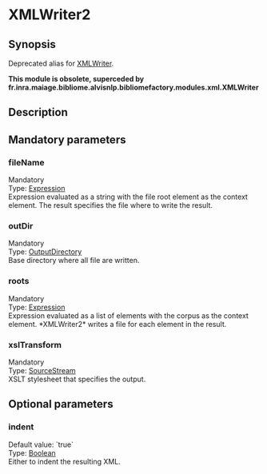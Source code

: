 <h1 class="module">XMLWriter2</h1>

## Synopsis

Deprecated alias for <a href="../module/XMLWriter" class="module">XMLWriter</a>.

**This module is obsolete, superceded by fr.inra.maiage.bibliome.alvisnlp.bibliomefactory.modules.xml.XMLWriter**

## Description

## Mandatory parameters

<h3 name="fileName" class="param">fileName</h3>

<div class="param-level param-level-mandatory">Mandatory
</div>
<div class="param-type">Type: <a href="../converter/fr.inra.maiage.bibliome.alvisnlp.core.corpus.expressions.Expression" class="converter">Expression</a>
</div>
Expression evaluated as a string with the file root element as the context element. The result specifies the file where to write the result.

<h3 name="outDir" class="param">outDir</h3>

<div class="param-level param-level-mandatory">Mandatory
</div>
<div class="param-type">Type: <a href="../converter/fr.inra.maiage.bibliome.util.files.OutputDirectory" class="converter">OutputDirectory</a>
</div>
Base directory where all file are written.

<h3 name="roots" class="param">roots</h3>

<div class="param-level param-level-mandatory">Mandatory
</div>
<div class="param-type">Type: <a href="../converter/fr.inra.maiage.bibliome.alvisnlp.core.corpus.expressions.Expression" class="converter">Expression</a>
</div>
Expression evaluated as a list of elements with the corpus as the context element. *XMLWriter2* writes a file for each element in the result.

<h3 name="xslTransform" class="param">xslTransform</h3>

<div class="param-level param-level-mandatory">Mandatory
</div>
<div class="param-type">Type: <a href="../converter/fr.inra.maiage.bibliome.util.streams.SourceStream" class="converter">SourceStream</a>
</div>
XSLT stylesheet that specifies the output.

## Optional parameters

<h3 name="indent" class="param">indent</h3>

<div class="param-level param-level-default-value">Default value: `true`
</div>
<div class="param-type">Type: <a href="../converter/java.lang.Boolean" class="converter">Boolean</a>
</div>
Either to indent the resulting XML.

